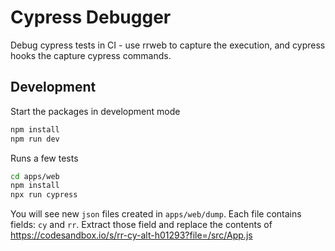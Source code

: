 # Cypress Debugger

Debug cypress tests in CI - use rrweb to capture the execution, and cypress hooks the capture cypress commands.

## Development

Start the packages in development mode

```sh
npm install
npm run dev
```

Runs a few tests

```sh
cd apps/web
npm install
npx run cypress
```

You will see new `json` files created in `apps/web/dump`. Each file contains fields: `cy` and `rr`. Extract those field and replace the contents of https://codesandbox.io/s/rr-cy-alt-h01293?file=/src/App.js
